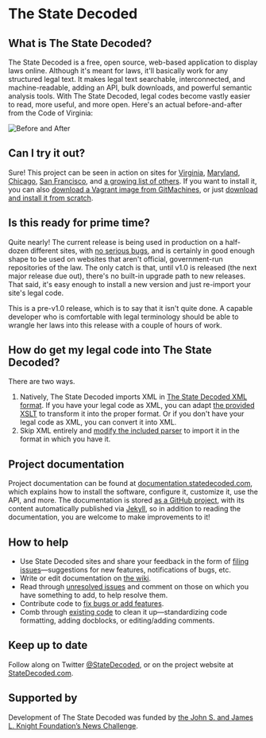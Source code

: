 # The State Decoded

## What is The State Decoded?
The State Decoded is a free, open source, web-based application to display laws online. Although it's meant for laws, it'll basically work for any structured legal text. It makes legal text searchable, interconnected, and machine-readable, adding an API, bulk downloads, and powerful semantic analysis tools. With The State Decoded, legal codes become vastly easier to read, more useful, and more open. Here's an actual before-and-after from the Code of Virginia:

![Before and After](https://s3.amazonaws.com/statedecoded.com/comparison.jpg)

## Can I try it out?
Sure! This project can be seen in action on sites for [Virginia](http://vacode.org/), [Maryland](http://marylandcode.org/), [Chicago](http://chicagocode.org/), [San Francisco](http://sanfranciscocode.org/), and [a growing list of others](http://americadecoded.org/). If you want to install it, you can also [download a Vagrant image from GitMachines](https://github.com/GitMachines/statedecoded-gm-centos6), or just [download and install it from scratch](https://github.com/statedecoded/statedecoded/releases).


## Is this ready for prime time?
Quite nearly! The current release is being used in production on a half-dozen different sites, with [no serious bugs](https://github.com/statedecoded/statedecoded/issues?direction=desc&labels=Bug&milestone=2&state=open), and is certainly in good enough shape to be used on websites that aren't official, government-run repositories of the law. The only catch is that, until v1.0 is released (the next major release due out), there's no built-in upgrade path to new releases. That said, it's easy enough to install a new version and just re-import your site's legal code.

This is a pre-v1.0 release, which is to say that it isn't quite done. A capable developer who is comfortable with legal terminology should be able to wrangle her laws into this release with a couple of hours of work.

## How do get my legal code into The State Decoded?
There are two ways.

1. Natively, The State Decoded imports XML in [The State Decoded XML format](http://docs.statedecoded.com/xml-format.html). If you have your legal code as XML, you can adapt [the provided XSLT](https://github.com/statedecoded/statedecoded/blob/master/sample.xsl) to transform it into the proper format. Or if you don't have your legal code as XML, you can convert it into XML.
1. Skip XML entirely and [modify the included parser](http://docs.statedecoded.com/parser.html) to import it in the format in which you have it.

## Project documentation
Project documentation can be found at [documentation.statedecoded.com](http://docs.statedecoded.com/), which explains how to install the software, configure it, customize it, use the API, and more. The documentation is stored [as a GitHub project](http://github.com/statedecoded/documentation/), with its content automatically published via [Jekyll](http://jekyllrb.com/), so in addition to reading the documentation, you are welcome to make improvements to it!

## How to help
* Use State Decoded sites and share your feedback in the form of [filing issues](https://github.com/statedecoded/statedecoded/issues/new)—suggestions for new features, notifications of bugs, etc.
* Write or edit documentation on [the wiki](https://github.com/statedecoded/statedecoded/wiki).
* Read through [unresolved issues](https://github.com/statedecoded/statedecoded/issues) and comment on those on which you have something to add, to help resolve them.
* Contribute code to [fix bugs or add features](https://github.com/statedecoded/statedecoded/issues).
* Comb through [existing code](https://github.com/statedecoded/statedecoded) to clean it up—standardizing code formatting, adding docblocks, or editing/adding comments.

## Keep up to date
Follow along on Twitter [@StateDecoded](http://twitter.com/statedecoded), or on the project website at [StateDecoded.com](http://www.statedecoded.com/).

## Supported by
Development of The State Decoded was funded by [the John S. and James L. Knight Foundation’s News Challenge](http://www.knightfoundation.org/grants/20110158/).
